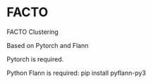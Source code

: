 # FACTO
FACTO Clustering

Based on Pytorch and Flann

Pytorch is required.

Python Flann is required: pip install pyflann-py3
